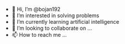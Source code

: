 - 👋 Hi, I’m @bojan192
- 👀 I’m interested in solving problems
- 🌱 I’m currently learning artificial intelligence
- 💞️ I’m looking to collaborate on ...
- 📫 How to reach me ...

<!---
bojan192/bojan192 is a ✨ special ✨ repository because its `README.md` (this file) appears on your GitHub profile.
You can click the Preview link to take a look at your changes.
--->
